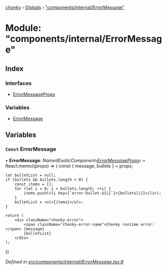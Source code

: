 [chonky](../README.md) › [Globals](../globals.md) › ["components/internal/ErrorMessage"](_components_internal_errormessage_.md)

# Module: "components/internal/ErrorMessage"

## Index

### Interfaces

* [ErrorMessageProps](../interfaces/_components_internal_errormessage_.errormessageprops.md)

### Variables

* [ErrorMessage](_components_internal_errormessage_.md#const-errormessage)

## Variables

### `Const` ErrorMessage

• **ErrorMessage**: *NamedExoticComponent‹[ErrorMessageProps](../interfaces/_components_internal_errormessage_.errormessageprops.md)›* = React.memo<ErrorMessageProps>((props) => {
    const { message, bullets } = props;

    let bulletList = null;
    if (bullets && bullets.length > 0) {
        const items = [];
        for (let i = 0; i < bullets.length; ++i) {
            items.push(<li key={`error-bullet-${i}`}>{bullets[i]}</li>);
        }
        bulletList = <ul>{items}</ul>;
    }

    return (
        <div className="chonky-error">
            <span className="chonky-error-name">Chonky runtime error:</span> {message}
            {bulletList}
        </div>
    );
})

*Defined in [src/components/internal/ErrorMessage.tsx:8](https://github.com/TimboKZ/Chonky/blob/cc6d20b/src/components/internal/ErrorMessage.tsx#L8)*
